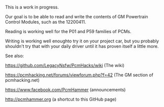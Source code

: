 This is a work in progress.

Our goal is to be able to read and write the contents of GM Powertrain Control Modules, such as the 12200411.

Reading is working well for the P01 and P59 families of PCMs.

Writing is working well enoughto try it on your project car, but you probably shouldn't try that with your daily driver until it has proven itself a little more. 

See also:

https://github.com/LegacyNsfw/PcmHacks/wiki (The wiki)

https://pcmhacking.net/forums/viewforum.php?f=42 (The GM section of pcmhacking.net)

https://www.facebook.com/PcmHammer (announcements)

http://pcmhammer.org (a shortcut to this GitHub page)
